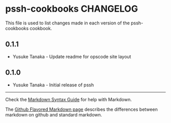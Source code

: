 pssh-cookbooks CHANGELOG
========================

This file is used to list changes made in each version of the pssh-cookbooks cookbook.

0.1.1
-----
- Yusuke Tanaka - Update readme for opscode site layout

0.1.0
-----
- Yusuke Tanaka - Initial release of pssh

- - -
Check the [Markdown Syntax Guide](http://daringfireball.net/projects/markdown/syntax) for help with Markdown.

The [Github Flavored Markdown page](http://github.github.com/github-flavored-markdown/) describes the differences between markdown on github and standard markdown.
